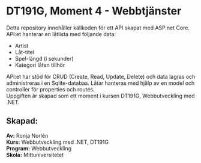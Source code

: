 # DT191G, Moment 4 - Webbtjänster

Detta repository innehåller källkoden för ett API skapat med ASP.net Core. API:et hanterar en låtlista med följande data:
* Artist
* Låt-titel
* Spel-längd (i sekunder)
* Kategori låten tillhör

API:et har stöd för CRUD (Create, Read, Update, Delete) och data lagras och administreras i en Sqlite-databas. Låtar hanteras med hjälp av en model och controller för properties och routes.  
Uppgiften är skapad som ett moment i kursen DT191G, Webbutveckling med .NET.

## Skapad:
**Av:** Ronja Norlén  
**Kurs:** Webbutveckling med .NET, DT191G  
**Program:** Webbutveckling  
**Skola:** Mittuniversitetet